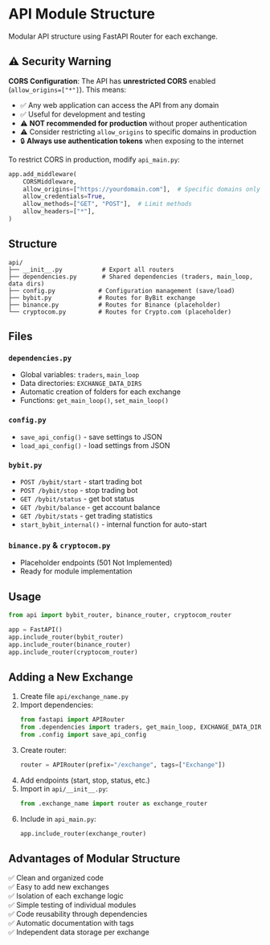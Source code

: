 # API Module Structure

Modular API structure using FastAPI Router for each exchange.

## ⚠️ Security Warning

**CORS Configuration**: The API has **unrestricted CORS** enabled (`allow_origins=["*"]`). This means:
- ✅ Any web application can access the API from any domain
- ✅ Useful for development and testing
- ⚠️ **NOT recommended for production** without proper authentication
- ⚠️ Consider restricting `allow_origins` to specific domains in production
- 🔒 **Always use authentication tokens** when exposing to the internet

To restrict CORS in production, modify `api_main.py`:
```python
app.add_middleware(
    CORSMiddleware,
    allow_origins=["https://yourdomain.com"],  # Specific domains only
    allow_credentials=True,
    allow_methods=["GET", "POST"],  # Limit methods
    allow_headers=["*"],
)
```

## Structure

```
api/
├── __init__.py           # Export all routers
├── dependencies.py       # Shared dependencies (traders, main_loop, data dirs)
├── config.py            # Configuration management (save/load)
├── bybit.py             # Routes for ByBit exchange
├── binance.py           # Routes for Binance (placeholder)
└── cryptocom.py         # Routes for Crypto.com (placeholder)
```

## Files

### `dependencies.py`
- Global variables: `traders`, `main_loop`
- Data directories: `EXCHANGE_DATA_DIRS`
- Automatic creation of folders for each exchange
- Functions: `get_main_loop()`, `set_main_loop()`

### `config.py`
- `save_api_config()` - save settings to JSON
- `load_api_config()` - load settings from JSON

### `bybit.py`
- `POST /bybit/start` - start trading bot
- `POST /bybit/stop` - stop trading bot
- `GET /bybit/status` - get bot status
- `GET /bybit/balance` - get account balance
- `GET /bybit/stats` - get trading statistics
- `start_bybit_internal()` - internal function for auto-start

### `binance.py` & `cryptocom.py`
- Placeholder endpoints (501 Not Implemented)
- Ready for module implementation

## Usage

```python
from api import bybit_router, binance_router, cryptocom_router

app = FastAPI()
app.include_router(bybit_router)
app.include_router(binance_router)
app.include_router(cryptocom_router)
```

## Adding a New Exchange

1. Create file `api/exchange_name.py`
2. Import dependencies:
   ```python
   from fastapi import APIRouter
   from .dependencies import traders, get_main_loop, EXCHANGE_DATA_DIRS
   from .config import save_api_config
   ```
3. Create router:
   ```python
   router = APIRouter(prefix="/exchange", tags=["Exchange"])
   ```
4. Add endpoints (start, stop, status, etc.)
5. Import in `api/__init__.py`:
   ```python
   from .exchange_name import router as exchange_router
   ```
6. Include in `api_main.py`:
   ```python
   app.include_router(exchange_router)
   ```

## Advantages of Modular Structure

✅ Clean and organized code  
✅ Easy to add new exchanges  
✅ Isolation of each exchange logic  
✅ Simple testing of individual modules  
✅ Code reusability through dependencies  
✅ Automatic documentation with tags  
✅ Independent data storage per exchange
